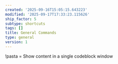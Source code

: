 ```yaml
---
created: '2025-09-16T15:05:15.643223'
modified: '2025-09-17T17:33:23.115626'
ship_factor: 5
subtype: shortcuts
tags: []
title: General Commands
type: general
version: 1
---
```


!pasta = Show content in a single codeblock window
